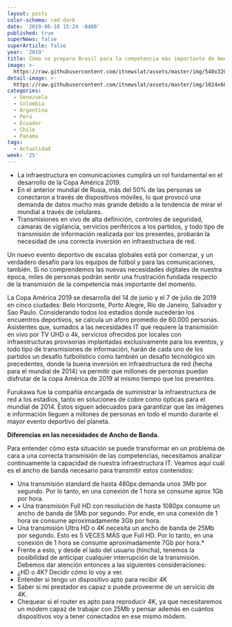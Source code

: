 ```yaml
---
layout: posts
color-schema: red-dark
date: '2019-06-18 15:24 -0400'
published: true
superNews: false
superArticle: false
year: '2019'
title: Cómo se prepara Brasil para la competencia más importante de América
image: >-
  https://raw.githubusercontent.com/itnewslat/assets/master/img/540x320/Copa-America-2019-p.jpg
detail-image: >-
  https://raw.githubusercontent.com/itnewslat/assets/master/img/1024x680/Copa-America-2019-g.jpg
categories:
  - Venezuela
  - Colombia
  - Argentina
  - Perú
  - Ecuador
  - Chile
  - Panama
tags:
  - Actualidad
week: '25'
---
```

- La infraestructura en comunicaciones cumplirá un rol fundamental en el desarrollo de la Copa América 2019.
- En el anterior mundial de Rusia, más del 50% de las personas se conectaron a través de dispositivos móviles, lo que provocó una demanda de datos mucho más grande debido a la tendencia de mirar el mundial a través de celulares.
- Transmisiones en vivo de alta definición, controles de seguridad, cámaras de vigilancia, servicios periféricos a los partidos, y todo tipo de transmisión de información realizada por los presentes, probarán la necesidad de una correcta inversión en infraestructura de red.
 
Un nuevo evento deportivo de escalas globales está por comenzar, y un verdadero desafío para los equipos de fútbol y para las comunicaciones, también. Si no comprendemos las nuevas necesidades digitales de nuestra época, miles de personas podrán sentir una frustración fundada respecto de la transmisión de la competencia más importante del momento.

La Copa América 2019 se desarrolla del 14 de junio y el 7 de julio de 2019 en cinco ciudades: Belo Horizonte, Porto Alegre, Río de Janeiro, Salvador y Sao Paulo. Considerando todos los estadios donde sucederán los encuentros deportivos, se calcula un aforo promedio de 60.000 personas. Asistentes que, sumados a las necesidades IT que requiere la transmisión en vivo por TV UHD o 4k, servicios ofrecidos por locales con infraestructuras provisorias implantadas exclusivamente para los eventos, y todo tipo de transmisiones de información, harán de cada uno de los partidos un desafío futbolístico como también un desafío tecnológico sin precedentes, donde la buena inversión en infraestructura de red (hecha para el mundial de 2014) va  permitir que millones de personas puedan disfrutar de la copa América de 2019 al mismo tiempo que los presentes.

Furukawa fue la compañía encargada de suministrar la infraestructura de red a los estadios, tanto en soluciones de cobre como ópticas para el mundial de 2014. Éstos siguen adecuados para garantizar que las imágenes e información lleguen a millones de personas en todo el mundo durante el mayor evento deportivo del planeta.

**Diferencias en las necesidades de Ancho de Banda.**

Para entender cómo esta situación se puede transformar en un problema de cara a una correcta transmisión de las competencias, necesitamos analizar continuamente la capacidad de nuestra infraestructura IT. Veamos aquí cuál es el ancho de banda necesario para transmitir estos contenidos:

- Una transmisión standard de hasta 480px demanda unos 3Mb por segundo. Por lo tanto, en una conexión de 1 hora se consume aprox 1Gb por hora.
- •	Una transmisión Full HD con resolución de hasta 1080px consume un ancho de banda de 5Mb por segundo. Por ende, en una conexión de 1 hora se consume aproximadamente 3Gb por hora.
- Una transmisión Ultra HD o 4K necesita un ancho de banda de 25Mb por segundo. Esto es 5 VECES MÁS que Full HD. Por lo tanto, en una conexión de 1 hora se consume aproximadamente 7Gb por hora.*
- Frente a esto, y desde el lado del usuario (hincha), tenemos la posibilidad de anticipar cualquier interrupción de la transmisión. Debemos dar atención entonces a las siguientes consideraciones:
- ¿HD o 4K? Decidir cómo lo voy a ver.
- Entender si tengo un dispositivo apto para recibir 4K
- Saber si mi prestador es capaz o puede proveerme de un servicio de 4K.
- Chequear si el router es apto para reproducir 4K, ya que necesitaremos un módem capaz de trabajar con 25Mb y pensar además en cuántos dispositivos voy a tener conectados en ese mismo módem.